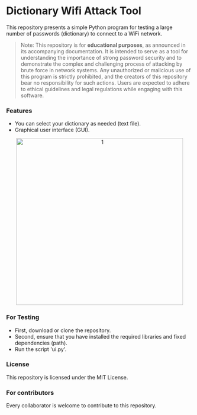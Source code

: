 # Dictionary Wifi Attack Tool
This repository presents a simple Python program for testing a large number of passwords (dictionary) to connect to a WiFi network.

> Note: This repository is for **educational purposes**, as announced in its accompanying documentation. It is intended to serve as a tool for understanding the importance of strong password security and to demonstrate the complex and challenging process of attacking by brute force in network systems. Any unauthorized or malicious use of this program is strictly prohibited, and the creators of this repository bear no responsibility for such actions. Users are expected to adhere to ethical guidelines and legal regulations while engaging with this software.

### Features
- You can select your dictionary as needed (text file).
- Graphical user interface (GUI).

<div align="center">
   <img width="451" alt="1" src="https://github.com/Bilal-Belli/DictionaryWifiAttackTool/assets/74218805/3f16b70a-ea01-46dc-988c-44f29a758477">
</div>

### For Testing
- First, download or clone the repository.
- Second, ensure that you have installed the required libraries and fixed dependencies (path).
- Run the script 'ui.py'.
### License
This repository is licensed under the MIT License.
### For contributors
Every collaborator is welcome to contribute to this repository.
